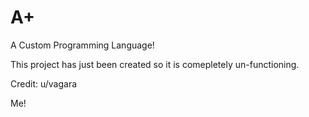 # A+
A Custom Programming Language!

This project has just been created so it is comepletely un-functioning.

Credit:
u/vagara

Me!
